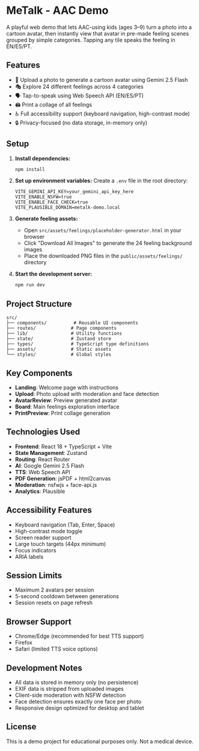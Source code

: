 # MeTalk - AAC Demo

A playful web demo that lets AAC-using kids (ages 3–9) turn a photo into a cartoon avatar, then instantly view that avatar in pre-made feeling scenes grouped by simple categories. Tapping any tile speaks the feeling in EN/ES/PT.

## Features

- 📸 Upload a photo to generate a cartoon avatar using Gemini 2.5 Flash
- 🎭 Explore 24 different feelings across 4 categories
- 🗣️ Tap-to-speak using Web Speech API (EN/ES/PT)
- 🖨️ Print a collage of all feelings
- ♿ Full accessibility support (keyboard navigation, high-contrast mode)
- 🔒 Privacy-focused (no data storage, in-memory only)

## Setup

1. **Install dependencies:**

   ```bash
   npm install
   ```

2. **Set up environment variables:**
   Create a `.env` file in the root directory:

   ```env
   VITE_GEMINI_API_KEY=your_gemini_api_key_here
   VITE_ENABLE_NSFW=true
   VITE_ENABLE_FACE_CHECK=true
   VITE_PLAUSIBLE_DOMAIN=metalk-demo.local
   ```

3. **Generate feeling assets:**

   - Open `src/assets/feelings/placeholder-generator.html` in your browser
   - Click "Download All Images" to generate the 24 feeling background images
   - Place the downloaded PNG files in the `public/assets/feelings/` directory

4. **Start the development server:**
   ```bash
   npm run dev
   ```

## Project Structure

```
src/
├── components/          # Reusable UI components
├── routes/             # Page components
├── lib/                # Utility functions
├── state/              # Zustand store
├── types/              # TypeScript type definitions
├── assets/             # Static assets
└── styles/             # Global styles
```

## Key Components

- **Landing**: Welcome page with instructions
- **Upload**: Photo upload with moderation and face detection
- **AvatarReview**: Preview generated avatar
- **Board**: Main feelings exploration interface
- **PrintPreview**: Print collage generation

## Technologies Used

- **Frontend**: React 18 + TypeScript + Vite
- **State Management**: Zustand
- **Routing**: React Router
- **AI**: Google Gemini 2.5 Flash
- **TTS**: Web Speech API
- **PDF Generation**: jsPDF + html2canvas
- **Moderation**: nsfwjs + face-api.js
- **Analytics**: Plausible

## Accessibility Features

- Keyboard navigation (Tab, Enter, Space)
- High-contrast mode toggle
- Screen reader support
- Large touch targets (44px minimum)
- Focus indicators
- ARIA labels

## Session Limits

- Maximum 2 avatars per session
- 5-second cooldown between generations
- Session resets on page refresh

## Browser Support

- Chrome/Edge (recommended for best TTS support)
- Firefox
- Safari (limited TTS voice options)

## Development Notes

- All data is stored in memory only (no persistence)
- EXIF data is stripped from uploaded images
- Client-side moderation with NSFW detection
- Face detection ensures exactly one face per photo
- Responsive design optimized for desktop and tablet

## License

This is a demo project for educational purposes only. Not a medical device.
